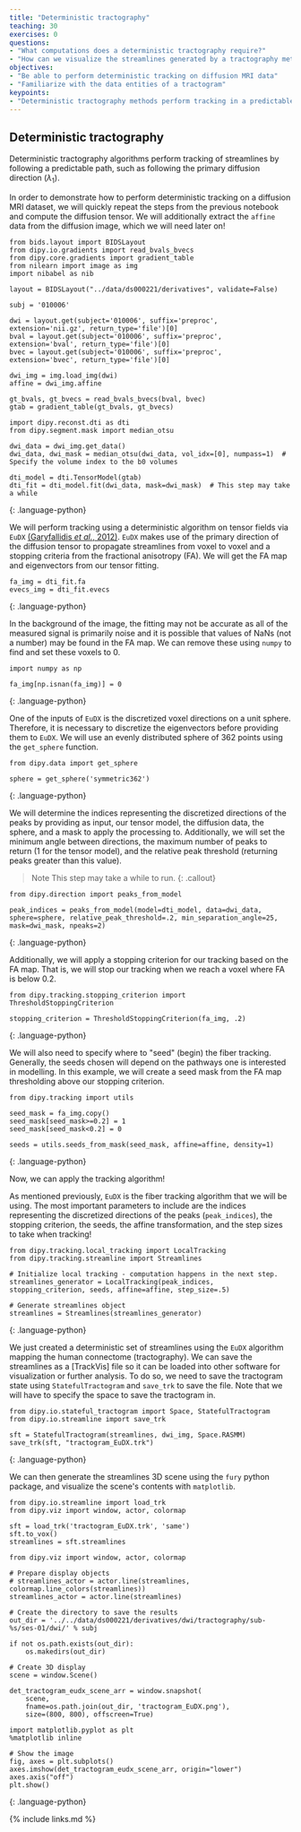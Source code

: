 ```yaml
---
title: "Deterministic tractography"
teaching: 30
exercises: 0
questions:
- "What computations does a deterministic tractography require?"
- "How can we visualize the streamlines generated by a tractography method?"
objectives:
- "Be able to perform deterministic tracking on diffusion MRI data"
- "Familiarize with the data entities of a tractogram"
keypoints:
- "Deterministic tractography methods perform tracking in a predictable way"
---
```


## Deterministic tractography

Deterministic tractography algorithms perform tracking of streamlines by
following a predictable path, such as following the primary diffusion direction
($\lambda_1$).

In order to demonstrate how to perform deterministic tracking on a diffusion MRI
dataset, we will quickly repeat the steps from the previous notebook and compute
the diffusion tensor. We will additionally extract the `affine` data from the
diffusion image, which we will need later on!

~~~
from bids.layout import BIDSLayout
from dipy.io.gradients import read_bvals_bvecs
from dipy.core.gradients import gradient_table
from nilearn import image as img
import nibabel as nib

layout = BIDSLayout("../data/ds000221/derivatives", validate=False)

subj = '010006'

dwi = layout.get(subject='010006', suffix='preproc', extension='nii.gz', return_type='file')[0]
bval = layout.get(subject='010006', suffix='preproc', extension='bval', return_type='file')[0]
bvec = layout.get(subject='010006', suffix='preproc', extension='bvec', return_type='file')[0]

dwi_img = img.load_img(dwi)
affine = dwi_img.affine

gt_bvals, gt_bvecs = read_bvals_bvecs(bval, bvec)
gtab = gradient_table(gt_bvals, gt_bvecs)

import dipy.reconst.dti as dti
from dipy.segment.mask import median_otsu

dwi_data = dwi_img.get_data()
dwi_data, dwi_mask = median_otsu(dwi_data, vol_idx=[0], numpass=1)  # Specify the volume index to the b0 volumes

dti_model = dti.TensorModel(gtab)
dti_fit = dti_model.fit(dwi_data, mask=dwi_mask)  # This step may take a while
~~~
{: .language-python}

We will perform tracking using a deterministic algorithm on tensor fields via
`EuDX` [(Garyfallidis _et al._, 2012)](https://www.ncbi.nlm.nih.gov/pmc/articles/PMC3518823/).
`EuDX` makes use of the primary direction of the diffusion tensor to propagate
streamlines from voxel to voxel and a stopping criteria from the fractional
anisotropy (FA). We will get the FA map and eigenvectors from our tensor
fitting.

~~~
fa_img = dti_fit.fa
evecs_img = dti_fit.evecs
~~~
{: .language-python}

In the background of the image, the fitting may not be accurate as all of the
measured signal is primarily noise and it is possible that values of NaNs (not
a number) may be found in the FA map. We can remove these using `numpy` to
find and set these voxels to 0.

~~~
import numpy as np

fa_img[np.isnan(fa_img)] = 0
~~~
{: .language-python}

One of the inputs of `EuDX` is the discretized voxel directions on a unit
sphere. Therefore, it is necessary to discretize the eigenvectors before
providing them to `EuDX`. We will use an evenly distributed sphere of 362 points
using the `get_sphere` function.

~~~
from dipy.data import get_sphere

sphere = get_sphere('symmetric362')
~~~
{: .language-python}

We will determine the indices representing the discretized directions of the
peaks by providing as input, our tensor model, the diffusion data, the sphere,
and a mask to apply the processing to. Additionally, we will set the minimum
angle between directions, the maximum number of peaks to return (1 for the
tensor model), and the relative peak threshold (returning peaks greater than
this value).

> Note
> This step may take a while to run.
{: .callout}

~~~
from dipy.direction import peaks_from_model

peak_indices = peaks_from_model(model=dti_model, data=dwi_data, sphere=sphere, relative_peak_threshold=.2, min_separation_angle=25, mask=dwi_mask, npeaks=2)
~~~
{: .language-python}

Additionally, we will apply a stopping criterion for our tracking based on the
FA map. That is, we will stop our tracking when we reach a voxel where FA is
below 0.2.

~~~
from dipy.tracking.stopping_criterion import ThresholdStoppingCriterion

stopping_criterion = ThresholdStoppingCriterion(fa_img, .2)
~~~
{: .language-python}

We will also need to specify where to "seed" (begin) the fiber tracking.
Generally, the seeds chosen will depend on the pathways one is interested in
modelling. In this example, we will create a seed mask from the FA map
thresholding above our stopping criterion.

~~~
from dipy.tracking import utils

seed_mask = fa_img.copy()
seed_mask[seed_mask>=0.2] = 1
seed_mask[seed_mask<0.2] = 0

seeds = utils.seeds_from_mask(seed_mask, affine=affine, density=1)
~~~
{: .language-python}

Now, we can apply the tracking algorithm!

As mentioned previously, `EuDX` is the fiber tracking algorithm that we will be
using. The most important parameters to include are the indices representing the
discretized directions of the peaks (`peak_indices`), the stopping criterion,
the seeds, the affine transformation, and the step sizes to take when tracking!

~~~
from dipy.tracking.local_tracking import LocalTracking
from dipy.tracking.streamline import Streamlines

# Initialize local tracking - computation happens in the next step.
streamlines_generator = LocalTracking(peak_indices, stopping_criterion, seeds, affine=affine, step_size=.5)

# Generate streamlines object
streamlines = Streamlines(streamlines_generator)
~~~
{: .language-python}

We just created a deterministic set of streamlines using the `EuDX` algorithm
mapping the human connectome (tractography). We can save the streamlines as a
[TrackVis] file so it can be loaded into other software for visualization or
further analysis. To do so, we need to save the tractogram state using
`StatefulTractogram` and `save_trk` to save the file. Note that we will have to
specify the space to save the tractogram in.

~~~
from dipy.io.stateful_tractogram import Space, StatefulTractogram
from dipy.io.streamline import save_trk

sft = StatefulTractogram(streamlines, dwi_img, Space.RASMM)
save_trk(sft, "tractogram_EuDX.trk")
~~~
{: .language-python}

We can then generate the streamlines 3D scene using the `fury` python package,
and visualize the scene's contents with `matplotlib`.

~~~
from dipy.io.streamline import load_trk
from dipy.viz import window, actor, colormap

sft = load_trk('tractogram_EuDX.trk', 'same')
sft.to_vox()
streamlines = sft.streamlines

from dipy.viz import window, actor, colormap

# Prepare display objects
# streamlines_actor = actor.line(streamlines, colormap.line_colors(streamlines))
streamlines_actor = actor.line(streamlines)

# Create the directory to save the results
out_dir = '../../data/ds000221/derivatives/dwi/tractography/sub-%s/ses-01/dwi/' % subj

if not os.path.exists(out_dir):
    os.makedirs(out_dir)

# Create 3D display
scene = window.Scene()

det_tractogram_eudx_scene_arr = window.snapshot(
    scene,
    fname=os.path.join(out_dir, 'tractogram_EuDX.png'),
    size=(800, 800), offscreen=True)

import matplotlib.pyplot as plt
%matplotlib inline

# Show the image
fig, axes = plt.subplots()
axes.imshow(det_tractogram_eudx_scene_arr, origin="lower")
axes.axis("off")
plt.show()
~~~
{: .language-python}


{% include links.md %}
